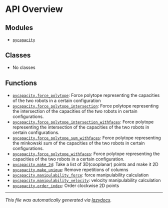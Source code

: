 <!-- markdownlint-disable -->

# API Overview

## Modules

- [`pycapacity`](./pycapacity.md#module-pycapacity)

## Classes

- No classes

## Functions

- [`pycapacity.force_polytope`](./pycapacity.md#function-force_polytope): Force polytope representing the capacities of the two robots in a certain configuration
- [`pycapacity.force_polytope_intersection`](./pycapacity.md#function-force_polytope_intersection): Force polytope representing the intersection of the capacities of the two robots in certain configurations.
- [`pycapacity.force_polytope_intersection_withfaces`](./pycapacity.md#function-force_polytope_intersection_withfaces): Force polytope representing the intersection of the capacities of the two robots in certain configurations.
- [`pycapacity.force_polytope_sum_withfaces`](./pycapacity.md#function-force_polytope_sum_withfaces): Force polytope representing the minkowski sum of the capacities of the two robots in certain configurations.
- [`pycapacity.force_polytope_withfaces`](./pycapacity.md#function-force_polytope_withfaces): Force polytope representing the capacities of the two robots in a certain configuration.
- [`pycapacity.make_2d`](./pycapacity.md#function-make_2d): Take a list of 3D(cooplanar) points and make it 2D
- [`pycapacity.make_unique`](./pycapacity.md#function-make_unique): Remove repetitions of columns
- [`pycapacity.manipulability_force`](./pycapacity.md#function-manipulability_force): force manipulability calculation
- [`pycapacity.manipulability_velocity`](./pycapacity.md#function-manipulability_velocity): velocity manipulability calculation
- [`pycapacity.order_index`](./pycapacity.md#function-order_index): Order clockwise 2D points


---

_This file was automatically generated via [lazydocs](https://github.com/ml-tooling/lazydocs)._
